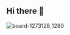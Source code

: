## Hi there 👋
![board-1273128_1280](https://github.com/bbundnam/bbundnam/assets/145851524/edac2fb3-dea6-489e-9636-84356e324c11)




<!--
**bbundnam/bbundnam** is a ✨ _special_ ✨ repository because its `README.md` (this file) appears on your GitHub profile.

Here are some ideas to get you started:

-- 🔭 I’m currently working on ...
- 🌱 I’m currently learning ...
- 👯 I’m looking to collaborate on ...
- 🤔 I’m looking for help with ...
- 💬 Ask me about ...
- 📫 How to reach me: ...
- 😄 Pronouns: ...
- ⚡ Fun fact: ...
-->



